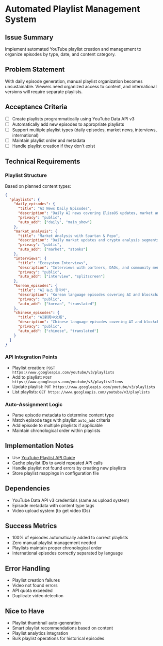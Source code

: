 # Automated Playlist Management System

## Issue Summary
Implement automated YouTube playlist creation and management to organize episodes by type, date, and content category.

## Problem Statement
With daily episode generation, manual playlist organization becomes unsustainable. Viewers need organized access to content, and international versions will require separate playlists.

## Acceptance Criteria
- [ ] Create playlists programmatically using YouTube Data API v3
- [ ] Automatically add new episodes to appropriate playlists
- [ ] Support multiple playlist types (daily episodes, market news, interviews, international)
- [ ] Maintain playlist order and metadata
- [ ] Handle playlist creation if they don't exist

## Technical Requirements

### Playlist Structure
Based on planned content types:

```json
{
  "playlists": {
    "daily_episodes": {
      "title": "AI News Daily Episodes",
      "description": "Daily AI news covering ElizaOS updates, market analysis, and ecosystem developments",
      "privacy": "public",
      "auto_add": ["daily", "main_show"]
    },
    "market_analysis": {
      "title": "Market Analysis with Spartan & Pepo", 
      "description": "Daily market updates and crypto analysis segments",
      "privacy": "public",
      "auto_add": ["market", "stonks"]
    },
    "interviews": {
      "title": "Ecosystem Interviews",
      "description": "Interviews with partners, DAOs, and community members",
      "privacy": "public", 
      "auto_add": ["interview", "splitscreen"]
    },
    "korean_episodes": {
      "title": "AI 뉴스 한국어",
      "description": "Korean language episodes covering AI and blockchain news",
      "privacy": "public",
      "auto_add": ["korean", "translated"]
    },
    "chinese_episodes": {
      "title": "AI新闻中文版",
      "description": "Chinese language episodes covering AI and blockchain news", 
      "privacy": "public",
      "auto_add": ["chinese", "translated"]
    }
  }
}
```

### API Integration Points
- Playlist creation: `POST https://www.googleapis.com/youtube/v3/playlists`
- Add to playlist: `POST https://www.googleapis.com/youtube/v3/playlistItems`
- Update playlist: `PUT https://www.googleapis.com/youtube/v3/playlists`
- List playlists: `GET https://www.googleapis.com/youtube/v3/playlists`

### Auto-Assignment Logic
- Parse episode metadata to determine content type
- Match episode tags with playlist `auto_add` criteria
- Add episode to multiple playlists if applicable
- Maintain chronological order within playlists

## Implementation Notes
- Use [YouTube Playlist API Guide](https://developers.google.com/youtube/v3/guides/implementation/playlists)
- Cache playlist IDs to avoid repeated API calls
- Handle playlist not found errors by creating new playlists
- Store playlist mappings in configuration file

## Dependencies
- YouTube Data API v3 credentials (same as upload system)
- Episode metadata with content type tags
- Video upload system (to get video IDs)

## Success Metrics
- 100% of episodes automatically added to correct playlists
- Zero manual playlist management needed
- Playlists maintain proper chronological order
- International episodes correctly separated by language

## Error Handling
- Playlist creation failures
- Video not found errors
- API quota exceeded
- Duplicate video detection

## Nice to Have
- Playlist thumbnail auto-generation
- Smart playlist recommendations based on content
- Playlist analytics integration
- Bulk playlist operations for historical episodes 